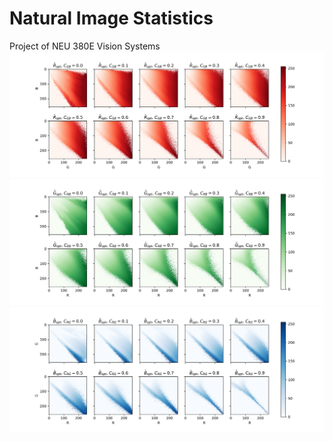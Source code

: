 # Natural Image Statistics
Project of NEU 380E Vision Systems
![image](https://github.com/haoqiwang97/NaturalImageStatistics/blob/master/train/plots/predicted_red.png)
![image](https://github.com/haoqiwang97/NaturalImageStatistics/blob/master/train/plots/predicted_green.png)
![image](https://github.com/haoqiwang97/NaturalImageStatistics/blob/master/train/plots/predicted_blue.png)
